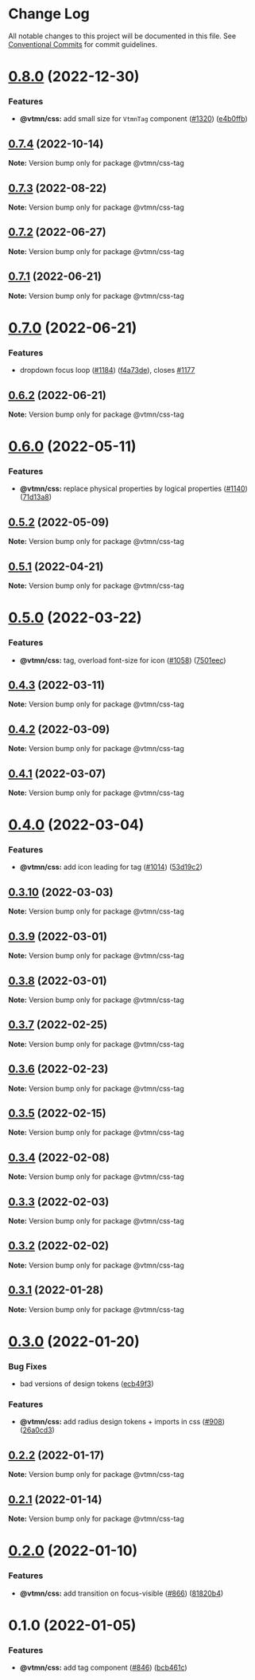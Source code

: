 # Change Log

All notable changes to this project will be documented in this file.
See [Conventional Commits](https://conventionalcommits.org) for commit guidelines.

# [0.8.0](https://github.com/Decathlon/vitamin-web/compare/@vtmn/css-tag@0.7.4...@vtmn/css-tag@0.8.0) (2022-12-30)

### Features

- **@vtmn/css:** add small size for `VtmnTag` component ([#1320](https://github.com/Decathlon/vitamin-web/issues/1320)) ([e4b0ffb](https://github.com/Decathlon/vitamin-web/commit/e4b0ffbfc64d67718e7e0f4c3f0dbfa6c89de245))

## [0.7.4](https://github.com/Decathlon/vitamin-web/compare/@vtmn/css-tag@0.7.3...@vtmn/css-tag@0.7.4) (2022-10-14)

**Note:** Version bump only for package @vtmn/css-tag

## [0.7.3](https://github.com/Decathlon/vitamin-web/compare/@vtmn/css-tag@0.7.2...@vtmn/css-tag@0.7.3) (2022-08-22)

**Note:** Version bump only for package @vtmn/css-tag

## [0.7.2](https://github.com/Decathlon/vitamin-web/compare/@vtmn/css-tag@0.7.1...@vtmn/css-tag@0.7.2) (2022-06-27)

**Note:** Version bump only for package @vtmn/css-tag

## [0.7.1](https://github.com/Decathlon/vitamin-web/compare/@vtmn/css-tag@0.7.0...@vtmn/css-tag@0.7.1) (2022-06-21)

**Note:** Version bump only for package @vtmn/css-tag

# [0.7.0](https://github.com/Decathlon/vitamin-web/compare/@vtmn/css-tag@0.6.0...@vtmn/css-tag@0.7.0) (2022-06-21)

### Features

- dropdown focus loop ([#1184](https://github.com/Decathlon/vitamin-web/issues/1184)) ([f4a73de](https://github.com/Decathlon/vitamin-web/commit/f4a73de326af16a3e0265db87a21237ad7817b0d)), closes [#1177](https://github.com/Decathlon/vitamin-web/issues/1177)

## [0.6.2](https://github.com/Decathlon/vitamin-web/compare/@vtmn/css-tag@0.6.0...@vtmn/css-tag@0.6.2) (2022-06-21)

**Note:** Version bump only for package @vtmn/css-tag

# [0.6.0](https://github.com/Decathlon/vitamin-web/compare/@vtmn/css-tag@0.5.2...@vtmn/css-tag@0.6.0) (2022-05-11)

### Features

- **@vtmn/css:** replace physical properties by logical properties ([#1140](https://github.com/Decathlon/vitamin-web/issues/1140)) ([71d13a8](https://github.com/Decathlon/vitamin-web/commit/71d13a8163fec6e3fc3c29647fbeadf46071b6ee))

## [0.5.2](https://github.com/Decathlon/vitamin-web/compare/@vtmn/css-tag@0.5.1...@vtmn/css-tag@0.5.2) (2022-05-09)

**Note:** Version bump only for package @vtmn/css-tag

## [0.5.1](https://github.com/Decathlon/vitamin-web/compare/@vtmn/css-tag@0.5.0...@vtmn/css-tag@0.5.1) (2022-04-21)

**Note:** Version bump only for package @vtmn/css-tag

# [0.5.0](https://github.com/Decathlon/vitamin-web/compare/@vtmn/css-tag@0.4.3...@vtmn/css-tag@0.5.0) (2022-03-22)

### Features

- **@vtmn/css:** tag, overload font-size for icon ([#1058](https://github.com/Decathlon/vitamin-web/issues/1058)) ([7501eec](https://github.com/Decathlon/vitamin-web/commit/7501eec11e04a6266af6680be4dec0913e540671))

## [0.4.3](https://github.com/Decathlon/vitamin-web/compare/@vtmn/css-tag@0.4.2...@vtmn/css-tag@0.4.3) (2022-03-11)

**Note:** Version bump only for package @vtmn/css-tag

## [0.4.2](https://github.com/Decathlon/vitamin-web/compare/@vtmn/css-tag@0.4.1...@vtmn/css-tag@0.4.2) (2022-03-09)

**Note:** Version bump only for package @vtmn/css-tag

## [0.4.1](https://github.com/Decathlon/vitamin-web/compare/@vtmn/css-tag@0.4.0...@vtmn/css-tag@0.4.1) (2022-03-07)

**Note:** Version bump only for package @vtmn/css-tag

# [0.4.0](https://github.com/Decathlon/vitamin-web/compare/@vtmn/css-tag@0.3.10...@vtmn/css-tag@0.4.0) (2022-03-04)

### Features

- **@vtmn/css:** add icon leading for tag ([#1014](https://github.com/Decathlon/vitamin-web/issues/1014)) ([53d19c2](https://github.com/Decathlon/vitamin-web/commit/53d19c23a6f69a0994c90d343aa64528aad9a304))

## [0.3.10](https://github.com/Decathlon/vitamin-web/compare/@vtmn/css-tag@0.3.9...@vtmn/css-tag@0.3.10) (2022-03-03)

**Note:** Version bump only for package @vtmn/css-tag

## [0.3.9](https://github.com/Decathlon/vitamin-web/compare/@vtmn/css-tag@0.3.8...@vtmn/css-tag@0.3.9) (2022-03-01)

**Note:** Version bump only for package @vtmn/css-tag

## [0.3.8](https://github.com/Decathlon/vitamin-web/compare/@vtmn/css-tag@0.3.7...@vtmn/css-tag@0.3.8) (2022-03-01)

**Note:** Version bump only for package @vtmn/css-tag

## [0.3.7](https://github.com/Decathlon/vitamin-web/compare/@vtmn/css-tag@0.3.6...@vtmn/css-tag@0.3.7) (2022-02-25)

**Note:** Version bump only for package @vtmn/css-tag

## [0.3.6](https://github.com/Decathlon/vitamin-web/compare/@vtmn/css-tag@0.3.5...@vtmn/css-tag@0.3.6) (2022-02-23)

**Note:** Version bump only for package @vtmn/css-tag

## [0.3.5](https://github.com/Decathlon/vitamin-web/compare/@vtmn/css-tag@0.3.4...@vtmn/css-tag@0.3.5) (2022-02-15)

**Note:** Version bump only for package @vtmn/css-tag

## [0.3.4](https://github.com/Decathlon/vitamin-web/compare/@vtmn/css-tag@0.3.3...@vtmn/css-tag@0.3.4) (2022-02-08)

**Note:** Version bump only for package @vtmn/css-tag

## [0.3.3](https://github.com/Decathlon/vitamin-web/compare/@vtmn/css-tag@0.3.2...@vtmn/css-tag@0.3.3) (2022-02-03)

**Note:** Version bump only for package @vtmn/css-tag

## [0.3.2](https://github.com/Decathlon/vitamin-web/compare/@vtmn/css-tag@0.3.1...@vtmn/css-tag@0.3.2) (2022-02-02)

**Note:** Version bump only for package @vtmn/css-tag

## [0.3.1](https://github.com/Decathlon/vitamin-web/compare/@vtmn/css-tag@0.3.0...@vtmn/css-tag@0.3.1) (2022-01-28)

**Note:** Version bump only for package @vtmn/css-tag

# [0.3.0](https://github.com/Decathlon/vitamin-web/compare/@vtmn/css-tag@0.2.2...@vtmn/css-tag@0.3.0) (2022-01-20)

### Bug Fixes

- bad versions of design tokens ([ecb49f3](https://github.com/Decathlon/vitamin-web/commit/ecb49f3d1e672cb3ba78c23dc64fd899ea4a08c1))

### Features

- **@vtmn/css:** add radius design tokens + imports in css ([#908](https://github.com/Decathlon/vitamin-web/issues/908)) ([26a0cd3](https://github.com/Decathlon/vitamin-web/commit/26a0cd3809792e9ea127bfaa8aa66ed3bd276990))

## [0.2.2](https://github.com/Decathlon/vitamin-web/compare/@vtmn/css-tag@0.2.1...@vtmn/css-tag@0.2.2) (2022-01-17)

**Note:** Version bump only for package @vtmn/css-tag

## [0.2.1](https://github.com/Decathlon/vitamin-web/compare/@vtmn/css-tag@0.2.0...@vtmn/css-tag@0.2.1) (2022-01-14)

**Note:** Version bump only for package @vtmn/css-tag

# [0.2.0](https://github.com/Decathlon/vitamin-web/compare/@vtmn/css-tag@0.1.0...@vtmn/css-tag@0.2.0) (2022-01-10)

### Features

- **@vtmn/css:** add transition on focus-visible ([#866](https://github.com/Decathlon/vitamin-web/issues/866)) ([81820b4](https://github.com/Decathlon/vitamin-web/commit/81820b4ebfcd8df223b8415885cb37a5d4ab5bd2))

# 0.1.0 (2022-01-05)

### Features

- **@vtmn/css:** add tag component ([#846](https://github.com/Decathlon/vitamin-web/issues/846)) ([bcb461c](https://github.com/Decathlon/vitamin-web/commit/bcb461c8115e4594075b5a678e113191e13c73ac))
